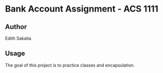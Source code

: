 # Bank Account Assignment - ACS 1111

## Author

Edith Sakatia

## Usage

The goal of this project is to practice classes and encapsulation.